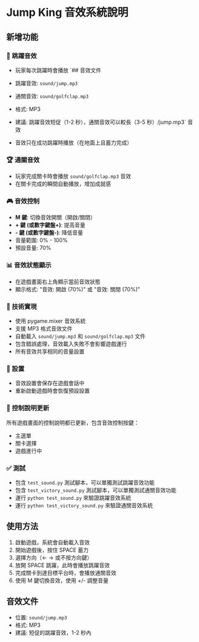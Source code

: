 # Jump King 音效系統說明

## 新增功能

### 🎵 跳躍音效

- 玩家每次跳躍時會播放 `## 音效文件

- 跳躍音效: `sound/jump.mp3`
- 通關音效: `sound/golfclap.mp3`
- 格式: MP3
- 建議: 跳躍音效短促（1-2 秒），通關音效可以較長（3-5 秒）/jump.mp3` 音效
- 音效只在成功跳躍時播放（在地面上且蓄力完成）

### 🏆 通關音效

- 玩家完成關卡時會播放 `sound/golfclap.mp3` 音效
- 在關卡完成的瞬間自動播放，增加成就感

### 🎮 音效控制

- **M 鍵**: 切換音效開關（開啟/關閉）
- **+ 鍵 (或數字鍵盤+)**: 提高音量
- **- 鍵 (或數字鍵盤-)**: 降低音量
- 音量範圍: 0% - 100%
- 預設音量: 70%

### 📊 音效狀態顯示

- 在遊戲畫面右上角顯示當前音效狀態
- 顯示格式: "音效: 開啟 (70%)" 或 "音效: 關閉 (70%)"

### 🎯 技術實現

- 使用 pygame.mixer 音效系統
- 支援 MP3 格式音效文件
- 自動載入 `sound/jump.mp3` 和 `sound/golfclap.mp3` 文件
- 包含錯誤處理，音效載入失敗不會影響遊戲運行
- 所有音效共享相同的音量設置

### 🔧 設置

- 音效設置會保存在遊戲會話中
- 重新啟動遊戲時會恢復預設設置

### 📝 控制說明更新

所有遊戲畫面的控制說明都已更新，包含音效控制按鍵：

- 主選單
- 關卡選擇
- 遊戲進行中

### ✅ 測試

- 包含 `test_sound.py` 測試腳本，可以單獨測試跳躍音效功能
- 包含 `test_victory_sound.py` 測試腳本，可以單獨測試通關音效功能
- 運行 `python test_sound.py` 來驗證跳躍音效系統
- 運行 `python test_victory_sound.py` 來驗證通關音效系統

## 使用方法

1. 啟動遊戲，系統會自動載入音效
2. 開始遊戲後，按住 SPACE 蓄力
3. 選擇方向（← → 或不按方向鍵）
4. 放開 SPACE 跳躍，此時會播放跳躍音效
5. 完成關卡到達目標平台時，會播放通關音效
6. 使用 M 鍵切換音效，使用 +/- 調整音量

## 音效文件

- 位置: `sound/jump.mp3`
- 格式: MP3
- 建議: 短促的跳躍音效，1-2 秒內

